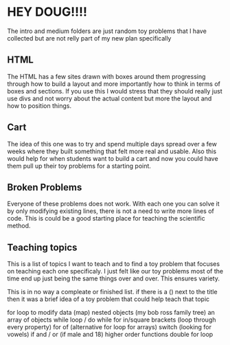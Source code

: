 # HEY DOUG!!!!

The intro and medium folders are just random toy problems that I have collected but are not relly part of my new plan specifically

## HTML

The HTML has a few sites drawn with boxes around them progressing through how to build a layout and more importantly how to think in terms of boxes and sections. If you use this I would stress that they should really just use divs and not worry about the actual content but more the layout and how to position things.

## Cart

The idea of this one was to try and spend multiple days spread over a few weeks where they built something that felt more real and usable. Also this would help for when students want to build a cart and now you could have them pull up their toy problems for a starting point.

## Broken Problems

Everyone of these problems does not work. With each one you can solve it by only modifying existing lines, there is not a need to write more lines of code. This is could be a good starting place for teaching the scientific method.

## Teaching topics

This is a list of topics I want to teach and to find a toy problem that focuses on teaching each one specificaly. I just felt like our toy problems most of the time end up just being the same things over and over. This ensures variety.

This is in no way a compleate or finished list. if there is a () next to the title then it was a brief idea of a toy problem that could help teach that topic

for loop to modify data (map)
nested objects (my bob ross family tree)
an array of objects
while loop / do while
for in/square brackets (loop through every property)
for of (alternative for loop for arrays)
switch (looking for vowels)
if and / or (if male and 18)
higher order functions
double for loop